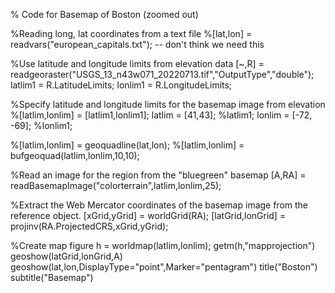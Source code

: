 % Code for Basemap of Boston (zoomed out)

%Reading long, lat coordinates from a text file
%[lat,lon] = readvars("european_capitals.txt"); -- don't think we need this

%Use latitude and longitude limits from elevation data
[~,R] = readgeoraster("USGS_13_n43w071_20220713.tif","OutputType","double");
latlim1 = R.LatitudeLimits;
lonlim1 = R.LongitudeLimits;

%Specify latitude and longitude limits for the basemap image from elevation
%[latlim,lonlim] = [latlim1,lonlim1];
latlim = [41,43]; %latlim1;
lonlim = [-72, -69]; %lonlim1;

%[latlim,lonlim] = geoquadline(lat,lon);
%[latlim,lonlim] = bufgeoquad(latlim,lonlim,10,10);

%Read an image for the region from the "bluegreen" basemap
[A,RA] = readBasemapImage("colorterrain",latlim,lonlim,25);

%Extract the Web Mercator coordinates of the basemap image from the reference object.
[xGrid,yGrid] = worldGrid(RA);
[latGrid,lonGrid] = projinv(RA.ProjectedCRS,xGrid,yGrid);

%Create map
figure
h = worldmap(latlim,lonlim);
getm(h,"mapprojection")
geoshow(latGrid,lonGrid,A)
geoshow(lat,lon,DisplayType="point",Marker="pentagram")
title("Boston")
subtitle("Basemap")
